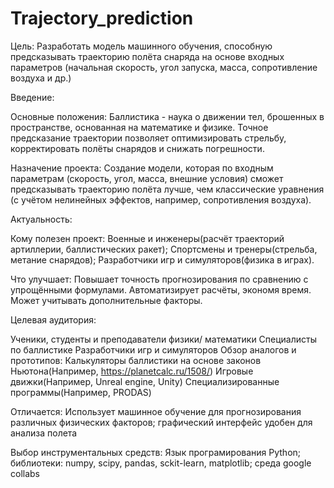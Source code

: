 # Trajectory_prediction
Цель: Разработать модель машинного обучения, способную предсказывать траекторию полёта снаряда на основе входных параметров (начальная скорость, угол запуска, масса, сопротивление воздуха и др.)

Введение:

Основные положения: Баллистика - наука о движении тел, брошенных в пространстве, основанная на математике и физике. Точное предсказание траектории позволяет оптимизировать стрельбу, корректировать полёты снарядов и снижать погрешности.

Назначение проекта: Создание модели, которая по входным параметрам (скорость, угол, масса, внешние условия) сможет предсказывать траекторию полёта лучше, чем классические уравнения (с учётом нелинейных эффектов, например, сопротивления воздуха).

Актуальность:

Кому полезен проект: Военные и инженеры(расчёт траекторий артиллерии, баллистических ракет); Спортсмены и тренеры(стрельба, метание снарядов); Разработчики игр и симуляторов(физика в играх).

Что улучшает: Повышает точность прогнозирования по сравнению с упрощёнными формулами. Автоматизирует расчёты, экономя время. Может учитывать дополнительные факторы.

Целевая аудитория:

Ученики, студенты и преподаватели физики/ математики
Специалисты по баллистике
Разработчики игр и симуляторов
Обзор аналогов и прототипов: Калькуляторы баллистики на основе законов Ньютона(Например, https://planetcalc.ru/1508/) Игровые движки(Например, Unreal engine, Unity) Специализированные программы(Например, PRODAS)

Отличается: Использует машинное обучение для прогнозирования различных физических факторов; графический интерфейс удобен для анализа полета

Выбор инструментальных средств: Язык програмирования Python; библиотеки: numpy, scipy, pandas, sckit-learn, matplotlib; среда google collabs
